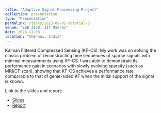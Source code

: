 ```yaml
---
title: "Adaptive Signal Processing Project"
collection: presentation
type: "Presentation"
permalink: /talks/2023-09-01-tutorial-3
venue: "ESB 213B, IIT Madras"
date: 2023-11-08
location: "Chennai, India"
---
```


Kalman Filtered Compressed Sensing (KF-CS): My work was on solving the classic problem of reconstructing time sequences of sparse signals with minimal
measurements using KF-CS. I was able to demonstrate its performance gain in scenarios with slowly evolving sparsity (such as MRI/CT scan), showing
that KF-CS achieves a performance rate comparable to that of genie-aided KF when the initial support of the signal is known.

Link to the slides and report: 
- [Slides](https://drive.google.com/file/d/1129Z_QpI9RL3aVEtwBZl3XOEg66AYjS1/view)
- [Report](https://drive.google.com/file/d/1sJocvKSKmpLytXMw7A7mWbRTROtcwuEa/view)
